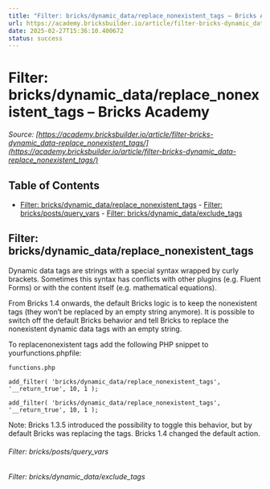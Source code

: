 ```yaml
---
title: "Filter: bricks/dynamic_data/replace_nonexistent_tags – Bricks Academy"
url: https://academy.bricksbuilder.io/article/filter-bricks-dynamic_data-replace_nonexistent_tags/
date: 2025-02-27T15:36:10.400672
status: success
---
```


# Filter: bricks/dynamic_data/replace_nonexistent_tags – Bricks Academy

*Source: [https://academy.bricksbuilder.io/article/filter-bricks-dynamic_data-replace_nonexistent_tags/](https://academy.bricksbuilder.io/article/filter-bricks-dynamic_data-replace_nonexistent_tags/)*

## Table of Contents

- [Filter: bricks/dynamic_data/replace_nonexistent_tags](#filter-bricksdynamicdatareplacenonexistenttags)
        - [Filter: bricks/posts/query_vars](#filter-brickspostsqueryvars)
        - [Filter: bricks/dynamic_data/exclude_tags](#filter-bricksdynamicdataexcludetags)

## Filter: bricks/dynamic_data/replace_nonexistent_tags

Dynamic data tags are strings with a special syntax wrapped by curly brackets. Sometimes this syntax has conflicts with other plugins (e.g. Fluent Forms) or with the content itself (e.g. mathematical equations).

From Bricks 1.4 onwards, the default Bricks logic is to keep the nonexistent tags (they won’t be replaced by an empty string anymore). It is possible to switch off the default Bricks behavior and tell Bricks to replace the nonexistent dynamic data tags with an empty string.

To replacenonexistent tags add the following PHP snippet to yourfunctions.phpfile:

`functions.php`

```
add_filter( 'bricks/dynamic_data/replace_nonexistent_tags', '__return_true', 10, 1 );
```

`add_filter( 'bricks/dynamic_data/replace_nonexistent_tags', '__return_true', 10, 1 );`

Note: Bricks 1.3.5 introduced the possibility to toggle this behavior, but by default Bricks was replacing the tags. Bricks 1.4 changed the default action.

###### Filter: bricks/posts/query_vars

###### Filter: bricks/dynamic_data/exclude_tags

